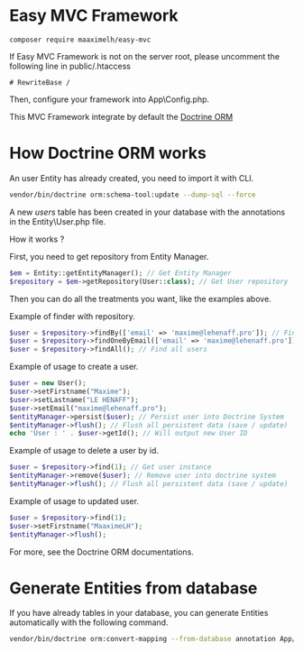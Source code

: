# Easy MVC Framework

```
composer require maaximelh/easy-mvc
```

If Easy MVC Framework is not on the server root, please uncomment the following line in public/.htaccess
```
# RewriteBase /
```

Then, configure your framework into App\Config.php.

This MVC Framework integrate by default the [Doctrine ORM](https://www.doctrine-project.org/projects/orm.html)

# How Doctrine ORM works

An user Entity has already created, you need to import it with CLI.

```bash
vendor/bin/doctrine orm:schema-tool:update --dump-sql --force
```

A new *users* table has been created in your database with the annotations in the Entity\User.php file.

How it works ? 

First, you need to get repository from Entity Manager.

```php
$em = Entity::getEntityManager(); // Get Entity Manager
$repository = $em->getRepository(User::class); // Get User repository
```

Then you can do all the treatments you want, like the examples above.

Example of finder with repository.

```php
$user = $repository->findBy(['email' => 'maxime@lehenaff.pro']); // Find all users where email = maxime@lehenaff.pro
$user = $repository->findOneByEmail(['email' => 'maxime@lehenaff.pro']); // Find one user where email = maxime@lehenaff.pro
$user = $repository->findAll(); // Find all users
```

Example of usage to create a user.

```php
$user = new User();
$user->setFirstname("Maxime");
$user->setLastname("LE HENAFF");
$user->setEmail("maxime@lehenaff.pro");
$entityManager->persist($user); // Persist user into Doctrine System
$entityManager->flush(); // Flush all persistent data (save / update)
echo 'User : ' . $user->getId(); // Will output new User ID
```

Example of usage to delete a user by id.

```php
$user = $repository->find(1); // Get user instance
$entityManager->remove($user); // Remove user into doctrine system
$entityManager->flush(); // Flush all persistent data (save / update)
```

Example of usage to updated user.

```php
$user = $repository->find(1);
$user->setFirstname("MaaximeLH");
$entityManager->flush();
```

For more, see the Doctrine ORM documentations.

# Generate Entities from database

If you have already tables in your database, you can generate Entities automatically with the following command.

```bash
vendor/bin/doctrine orm:convert-mapping --from-database annotation App/Entity
```
